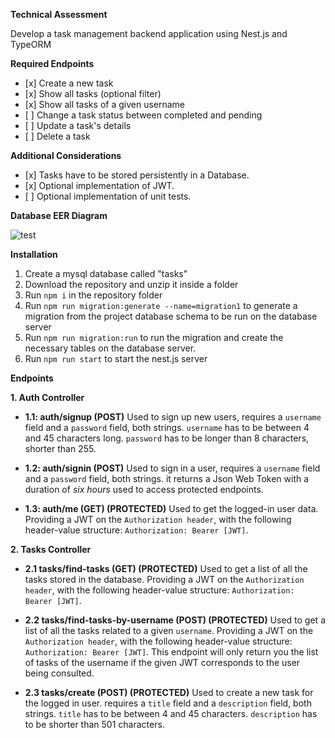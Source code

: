 **Technical Assessment**

Develop a task management backend application using Nest.js and TypeORM

**Required Endpoints**

<ul>
<li>[x] Create a new task</li>
<li>[x] Show all tasks (optional filter)</li>
<li>[x] Show all tasks of a given username</li>
<li>[ ] Change a task status between completed and pending</li>
<li>[ ] Update a task's details</li>
<li>[ ] Delete a task</li>
</ul>

**Additional Considerations**

<ul>
<li>[x] Tasks have to be stored persistently in a Database.</li>
<li>[x] Optional implementation of JWT.</li>
<li>[ ] Optional implementation of unit tests.</li>
</ul>

**Database EER Diagram**

![test](https://github.com/user-attachments/assets/2da15258-ca74-4f1b-9485-996e666a10a6)

**Installation**

1. Create a mysql database called "tasks"
2. Download the repository and unzip it inside a folder
3. Run `npm i` in the repository folder
4. Run `npm run migration:generate --name=migration1` to generate a migration from the project database schema to be run on the database server
5. Run `npm run migration:run` to run the migration and create the necessary tables on the database server.
6. Run `npm run start` to start the nest.js server

**Endpoints**

**1. Auth Controller**

- **1.1: auth/signup (POST)**
  Used to sign up new users, requires a `username` field and a `password` field, both strings.
  `username` has to be between 4 and 45 characters long.
  `password` has to be longer than 8 characters, shorter than 255.

- **1.2: auth/signin (POST)**
  Used to sign in a user, requires a `username` field and a `password` field, both strings.
  it returns a Json Web Token with a duration of _six hours_ used to access protected endpoints.

- **1.3: auth/me (GET) (PROTECTED)**
  Used to get the logged-in user data. Providing a JWT on the `Authorization header`, with the following header-value structure: `Authorization: Bearer [JWT]`.

**2. Tasks Controller**

- **2.1 tasks/find-tasks (GET) (PROTECTED)**
  Used to get a list of all the tasks stored in the database. Providing a JWT on the `Authorization header`, with the following header-value structure: `Authorization: Bearer [JWT]`.

- **2.2 tasks/find-tasks-by-username (POST) (PROTECTED)**
  Used to get a list of all the tasks related to a given `username`. Providing a JWT on the `Authorization header`, with the following header-value structure: `Authorization: Bearer [JWT]`. This endpoint will only return you the list of tasks of the username if the given JWT corresponds to the user being consulted.

- **2.3 tasks/create (POST) (PROTECTED)**
  Used to create a new task for the logged in user. requires a `title` field and a `description` field, both strings.
  `title` has to be between 4 and 45 characters.
  `description` has to be shorter than 501 characters.

